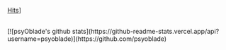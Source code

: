 [Hits](https://visitor-badge.laobi.icu/badge?page_id=park.suhyuk.psyoblade)]

<br>
[![psyOblade's github stats](https://github-readme-stats.vercel.app/api?username=psyoblade)](https://github.com/psyoblade)

<!--
**psyoblade/psyoblade** is a ✨ _special_ ✨ repository because its `README.md` (this file) appears on your GitHub profile.

Here are some ideas to get you started:

- 🔭 I’m currently working on ...
- 🌱 I’m currently learning ...
- 👯 I’m looking to collaborate on ...
- 🤔 I’m looking for help with ...
- 💬 Ask me about ...
- 📫 How to reach me: ...
- 😄 Pronouns: ...
- ⚡ Fun fact: ...
-->
